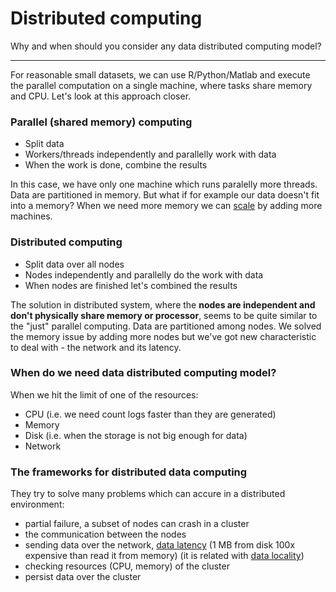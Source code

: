 # Distributed computing
Why and when should you consider any data distributed computing model?
___

For reasonable small datasets, we can use R/Python/Matlab and execute the parallel computation on a single machine, where tasks share memory and CPU. Let's look at this approach closer.

### Parallel (shared memory) computing
  - Split data
  - Workers/threads independently and parallelly work with data
  - When the work is done, combine the results

In this case, we have only one machine which runs paralelly more threads. Data are partitioned in memory. But what if for example our data doesn't fit into a memory? When we need more memory we can [scale](notes.md#Scalability) by adding more machines.

### Distributed computing
  - Split data over all nodes
  - Nodes independently and parallelly do the work with data 
  - When nodes are finished let's combined the results

The solution in distributed system, where the **nodes are independent and don't physically share memory or processor**, seems to be quite similar to the "just" parallel computing. Data are partitioned among nodes. We solved the memory issue by adding more nodes but we've got new characteristic to deal with - the network and its latency.

### When do we need data distributed computing model?
When we hit the limit of one of the resources:
  - CPU (i.e. we need count logs faster than they are generated)
  - Memory
  - Disk (i.e. when the storage is not big enough for data)
  - Network

### The frameworks for distributed data computing
They try to solve many problems which can accure in a distributed environment:
  - partial failure, a subset of nodes can crash in a cluster  
  - the communication between the nodes
  - sending data over the network, [data latency](http://blog.morizyun.com/computer-science/basic-latency-comparison-numbers.html#Latency-Comparison-Numbers) (1 MB from disk 100x expensive than read it from memory) (it is related with [data locality]())
  - checking resources (CPU, memory) of the cluster
  - persist data over the cluster
